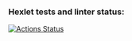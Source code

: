 ### Hexlet tests and linter status:
[![Actions Status](https://github.com/faaru-io/frontend-project-lvl3/workflows/hexlet-check/badge.svg)](https://github.com/faaru-io/frontend-project-lvl3/actions)